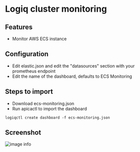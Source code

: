 # Logiq cluster monitoring

## Features
* Monitor AWS ECS instance

## Configuration

* Edit elastic.json and edit the "datasources" section with your prometheus endpoint
* Edit the name of the dashboard, defaults to ECS Monitoring

## Steps to import

* Download ecs-monitoring.json
* Run apicactl to import the dashboard

```
logiqctl create dashboard -f ecs-monitoring.json
```

## Screenshot
![image info](./aws-ecs.png)

